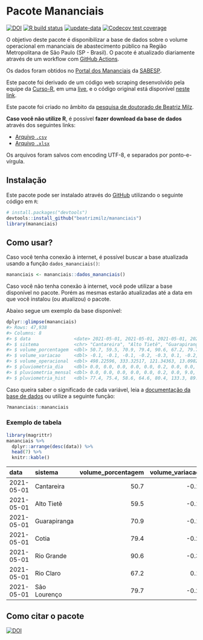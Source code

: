 
<!-- README.md is generated from README.Rmd. Please edit that file -->

# Pacote Mananciais

<!-- badges: start -->

[![DOI](https://zenodo.org/badge/DOI/10.5281/zenodo.4319745.svg)](https://doi.org/10.5281/zenodo.4319745)
[![R build
status](https://github.com/beatrizmilz/mananciais/workflows/R-CMD-check/badge.svg)](https://github.com/beatrizmilz/mananciais/actions)
[![update-data](https://github.com/beatrizmilz/mananciais/actions/workflows/2-update_data.yaml/badge.svg)](https://github.com/beatrizmilz/mananciais/actions/workflows/2-update_data.yaml)
[![Codecov test
coverage](https://codecov.io/gh/beatrizmilz/mananciais/branch/master/graph/badge.svg)](https://codecov.io/gh/beatrizmilz/mananciais?branch=master)
<!-- badges: end -->

O objetivo deste pacote é disponibilizar a base de dados sobre o volume
operacional em mananciais de abastecimento público na Região
Metropolitana de São Paulo (SP - Brasil). O pacote é atualizado
diariamente através de um workflow com [GitHub
Actions](https://github.com/beatrizmilz/mananciais/actions).

Os dados foram obtidos no [Portal dos
Mananciais](http://mananciais.sabesp.com.br/Situacao) da
[SABESP](http://site.sabesp.com.br/site/Default.aspx).

Este pacote foi derivado de um código web scraping desenvolvido pela
equipe da [Curso-R](https://www.curso-r.com/), em uma
[live](https://youtu.be/jvZIxrMmOcQ), e o código original está
disponível [neste
link](https://github.com/curso-r/lives/blob/master/drafts/20200730_scraper_sabesp.R).

Este pacote foi criado no âmbito da [pesquisa de doutorado de Beatriz
Milz](https://beatrizmilz.github.io/tese/).

**Caso você não utilize R**, é possível **fazer download da base de
dados** através dos seguintes links:

  - [Arquivo
    `.csv`](https://github.com/beatrizmilz/mananciais/raw/master/inst/extdata/mananciais.csv)
  - [Arquivo
    `.xlsx`](https://github.com/beatrizmilz/mananciais/blob/master/inst/extdata/mananciais.xlsx?raw=true)

Os arquivos foram salvos com encoding UTF-8, e separados por
ponto-e-vírgula.

## Instalação

Este pacote pode ser instalado através do [GitHub](https://github.com/)
utilizando o seguinte código em `R`:

``` r
# install.packages("devtools")
devtools::install_github("beatrizmilz/mananciais")
library(mananciais)
```

## Como usar?

Caso você tenha conexão à internet, é possível buscar a base atualizada
usando a função `dados_mananciais()`:

``` r
mananciais <- mananciais::dados_mananciais() 
```

Caso você não tenha conexão à internet, você pode utilizar a base
disponível no pacote. Porém as mesmas estarão atualizadas até a data em
que você instalou (ou atualizou) o pacote.

Abaixo segue um exemplo da base disponível:

``` r
dplyr::glimpse(mananciais)
#> Rows: 47,938
#> Columns: 8
#> $ data                <date> 2021-05-01, 2021-05-01, 2021-05-01, 2021-05-01, 2…
#> $ sistema             <chr> "Cantareira", "Alto Tietê", "Guarapiranga", "Cotia…
#> $ volume_porcentagem  <dbl> 50.7, 59.5, 70.9, 79.4, 90.6, 67.2, 79.7, 50.8, 59…
#> $ volume_variacao     <dbl> -0.1, -0.1, -0.1, -0.2, -0.3, 0.1, -0.2, -0.1, -0.…
#> $ volume_operacional  <dbl> 498.22596, 333.32517, 121.34363, 13.09820, 101.626…
#> $ pluviometria_dia    <dbl> 0.0, 0.0, 0.0, 0.0, 0.0, 0.2, 0.0, 0.0, 0.2, 0.2, …
#> $ pluviometria_mensal <dbl> 0.0, 0.0, 0.0, 0.0, 0.0, 0.2, 0.0, 9.0, 43.6, 48.0…
#> $ pluviometria_hist   <dbl> 77.4, 75.4, 58.6, 64.6, 80.4, 133.3, 89.3, 83.1, 9…
```

Caso queira saber o significado de cada variável, leia a [documentação
da base de
dados](https://beatrizmilz.github.io/mananciais/reference/mananciais.html)
ou utilize a seguinte função:

``` r
?mananciais::mananciais
```

### Exemplo de tabela

``` r
library(magrittr)
mananciais %>% 
  dplyr::arrange(desc(data)) %>% 
  head(7) %>%
  knitr::kable()
```

| data       | sistema      | volume\_porcentagem | volume\_variacao | volume\_operacional | pluviometria\_dia | pluviometria\_mensal | pluviometria\_hist |
| :--------- | :----------- | ------------------: | ---------------: | ------------------: | ----------------: | -------------------: | -----------------: |
| 2021-05-01 | Cantareira   |                50.7 |            \-0.1 |           498.22596 |               0.0 |                  0.0 |               77.4 |
| 2021-05-01 | Alto Tietê   |                59.5 |            \-0.1 |           333.32517 |               0.0 |                  0.0 |               75.4 |
| 2021-05-01 | Guarapiranga |                70.9 |            \-0.1 |           121.34363 |               0.0 |                  0.0 |               58.6 |
| 2021-05-01 | Cotia        |                79.4 |            \-0.2 |            13.09820 |               0.0 |                  0.0 |               64.6 |
| 2021-05-01 | Rio Grande   |                90.6 |            \-0.3 |           101.62691 |               0.0 |                  0.0 |               80.4 |
| 2021-05-01 | Rio Claro    |                67.2 |              0.1 |             9.18208 |               0.2 |                  0.2 |              133.3 |
| 2021-05-01 | São Lourenço |                79.7 |            \-0.2 |            70.76219 |               0.0 |                  0.0 |               89.3 |

## Como citar o pacote

[![DOI](https://zenodo.org/badge/DOI/10.5281/zenodo.4319745.svg)](https://doi.org/10.5281/zenodo.4319745)
